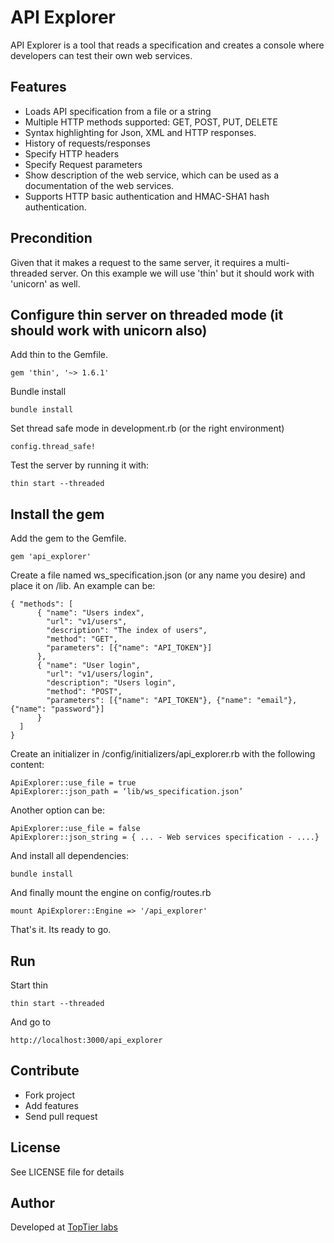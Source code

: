 # API Explorer

API Explorer is a tool that reads a specification and creates a console where developers can test their own web services.

## Features

- Loads API specification from a file or a string
- Multiple HTTP methods supported: GET, POST, PUT, DELETE
- Syntax highlighting for Json, XML and HTTP responses.
- History of requests/responses
- Specify HTTP headers
- Specify Request parameters
- Show description of the web service, which can be used as a documentation of the web services.
- Supports HTTP basic authentication and HMAC-SHA1 hash authentication.

## Precondition
Given that it makes a request to the same server, it requires a multi-threaded server. On this example we will use 'thin' but it should work with 'unicorn' as well.


## Configure thin server on threaded mode (it should work with unicorn also) 

Add thin to the Gemfile.
```
gem 'thin', '~> 1.6.1'
```

Bundle install 
```
bundle install
```


Set thread safe mode in development.rb (or the right environment) 

```
config.thread_safe!
```

Test the server by running it with:
```
thin start --threaded
```

## Install the gem

Add the gem to the Gemfile. 

```
gem 'api_explorer'
```

Create a file named ws_specification.json (or any name you desire) and place it on /lib. An example can be:

```
{ "methods": [ 
	  { "name": "Users index", 
	    "url": "v1/users", 
	    "description": "The index of users", 
	    "method": "GET", 
	    "parameters": [{"name": "API_TOKEN"}] 
	  }, 
	  { "name": "User login", 
	    "url": "v1/users/login", 
	    "description": "Users login", 
	    "method": "POST", 
	    "parameters": [{"name": "API_TOKEN"}, {"name": "email"}, {"name": "password"}] 
	  } 
  ] 
}
```

Create an initializer in /config/initializers/api_explorer.rb with the following content:

```
ApiExplorer::use_file = true 
ApiExplorer::json_path = ‘lib/ws_specification.json’
```

Another option can be:
```
ApiExplorer::use_file = false   
ApiExplorer::json_string = { ... - Web services specification - ....}
```

And install all dependencies:

```
bundle install
```

And finally mount the engine on config/routes.rb
```
mount ApiExplorer::Engine => '/api_explorer'
```

That's it. Its ready to go. 


## Run

Start thin

```
thin start --threaded
```

And go to 

```
http://localhost:3000/api_explorer
```

## Contribute

- Fork project
- Add features
- Send pull request

## License

See LICENSE file for details

## Author
Developed at [TopTier labs](http://www.toptierlabs.com/ "TopTier labs")